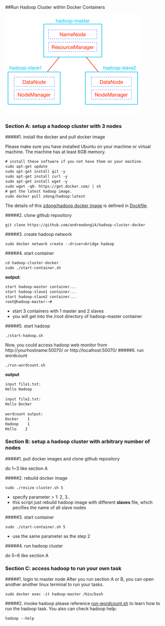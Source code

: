 ##Run Hadoop Cluster within Docker Containers


![](https://raw.githubusercontent.com/andrewdong14/hadoop-cluster-docker/master/hadoop-cluster-docker.png)


### Section A: setup a hadoop cluster with 3 nodes 

#####1. install the docker and pull docker image

Please make sure you have installed Ubuntu on your machine or virtual machine. The machine has at least 6GB memory.
```
# install these software if you not have them on your machine.
sudo apt-get update
sudo apt-get install git -y
sudo apt-get install curl -y
sudo apt-get install wget -y
sudo wget -qO- https://get.docker.com/ | sh 
# get the latest hadoop image. 
sudo docker pull zdong/hadoop:latest
```
The details of this [zdong/hadoop docker image](https://hub.docker.com/r/zdong/hadoop/) is defined in [Dockfile](https://raw.githubusercontent.com/andrewdong14/hadoop-cluster-docker/master/Dockerfile). 

#####2. clone github repository

```
git clone https://github.com/andrewdong14/hadoop-cluster-docker
```

#####3. create hadoop network

```
sudo docker network create --driver=bridge hadoop
```

#####4. start container

```
cd hadoop-cluster-docker
sudo ./start-container.sh
```

**output:**

```
start hadoop-master container...
start hadoop-slave1 container...
start hadoop-slave2 container...
root@hadoop-master:~# 
```
- start 3 containers with 1 master and 2 slaves
- you will get into the /root directory of hadoop-master container

#####5. start hadoop

```
./start-hadoop.sh
```
Now, you could access hadoop web monitor from http://yourhostname:50070/ or http://localhost:50070/
#####6. run wordcount

```
./run-wordcount.sh
```

**output**

```
input file1.txt:
Hello Hadoop

input file2.txt:
Hello Docker

wordcount output:
Docker    1
Hadoop    1
Hello    2
```

### Section B: setup a hadoop cluster with arbitrary number of nodes

#####1. pull docker images and clone github repository

do 1~3 like section A

#####2. rebuild docker image

```
sudo ./resize-cluster.sh 5
```
- specify parameter > 1: 2, 3..
- this script just rebuild hadoop image with different **slaves** file, which pecifies the name of all slave nodes


#####3. start container

```
sudo ./start-container.sh 5
```
- use the same parameter as the step 2

#####4. run hadoop cluster 

do 5~6 like section A

### Section C: access hadoop to run your own task

#####1. login to master node
After you run section A or B, you can open another another linux terminal to run your tasks.
```
sudo docker exec -it hadoop-master /bin/bash
```

#####2. invoke hadoop
please reference [run-wordcount.sh](https://raw.githubusercontent.com/andrewdong14/hadoop-cluster-docker/master/config/run-wordcount.sh) to learn how to run the hadoop task. You also can check hadoop help:
```
hadoop --help
```

